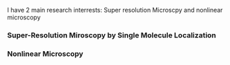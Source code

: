 I have 2 main research interrests: Super resolution Microscpy and nonlinear microscopy

### Super-Resolution Miroscopy by Single Molecule Localization



### Nonlinear Microscopy
